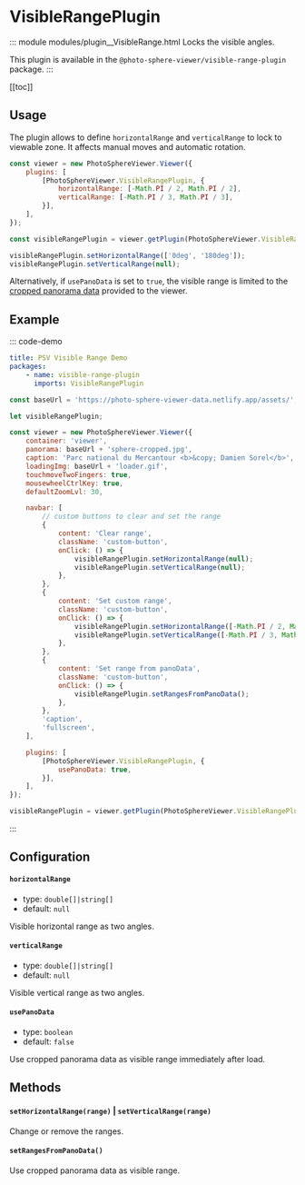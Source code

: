 # VisibleRangePlugin

::: module modules/plugin__VisibleRange.html
Locks the visible angles.

This plugin is available in the `@photo-sphere-viewer/visible-range-plugin` package.
:::

[[toc]]

## Usage

The plugin allows to define `horizontalRange` and `verticalRange` to lock to viewable zone. It affects manual moves and automatic rotation.

```js
const viewer = new PhotoSphereViewer.Viewer({
    plugins: [
        [PhotoSphereViewer.VisibleRangePlugin, {
            horizontalRange: [-Math.PI / 2, Math.PI / 2],
            verticalRange: [-Math.PI / 3, Math.PI / 3],
        }],
    ],
});

const visibleRangePlugin = viewer.getPlugin(PhotoSphereViewer.VisibleRangePlugin);

visibleRangePlugin.setHorizontalRange(['0deg', '180deg']);
visibleRangePlugin.setVerticalRange(null);
```

Alternatively, if `usePanoData` is set to `true`, the visible range is limited to the [cropped panorama data](../guide/adapters/equirectangular.md#cropped-panorama) provided to the viewer.

## Example

::: code-demo

```yaml
title: PSV Visible Range Demo
packages:
    - name: visible-range-plugin
      imports: VisibleRangePlugin
```

```js
const baseUrl = 'https://photo-sphere-viewer-data.netlify.app/assets/';

let visibleRangePlugin;

const viewer = new PhotoSphereViewer.Viewer({
    container: 'viewer',
    panorama: baseUrl + 'sphere-cropped.jpg',
    caption: 'Parc national du Mercantour <b>&copy; Damien Sorel</b>',
    loadingImg: baseUrl + 'loader.gif',
    touchmoveTwoFingers: true,
    mousewheelCtrlKey: true,
    defaultZoomLvl: 30,

    navbar: [
        // custom buttons to clear and set the range
        {
            content: 'Clear range',
            className: 'custom-button',
            onClick: () => {
                visibleRangePlugin.setHorizontalRange(null);
                visibleRangePlugin.setVerticalRange(null);
            },
        },
        {
            content: 'Set custom range',
            className: 'custom-button',
            onClick: () => {
                visibleRangePlugin.setHorizontalRange([-Math.PI / 2, Math.PI / 2]);
                visibleRangePlugin.setVerticalRange([-Math.PI / 3, Math.PI / 3]);
            },
        },
        {
            content: 'Set range from panoData',
            className: 'custom-button',
            onClick: () => {
                visibleRangePlugin.setRangesFromPanoData();
            },
        },
        'caption',
        'fullscreen',
    ],

    plugins: [
        [PhotoSphereViewer.VisibleRangePlugin, {
            usePanoData: true,
        }],
    ],
});

visibleRangePlugin = viewer.getPlugin(PhotoSphereViewer.VisibleRangePlugin);
```

:::

## Configuration

#### `horizontalRange`

-   type: `double[]|string[]`
-   default: `null`

Visible horizontal range as two angles.

#### `verticalRange`

-   type: `double[]|string[]`
-   default: `null`

Visible vertical range as two angles.

#### `usePanoData`

-   type: `boolean`
-   default: `false`

Use cropped panorama data as visible range immediately after load.

## Methods

#### `setHorizontalRange(range)` | `setVerticalRange(range)`

Change or remove the ranges.

#### `setRangesFromPanoData()`

Use cropped panorama data as visible range.
